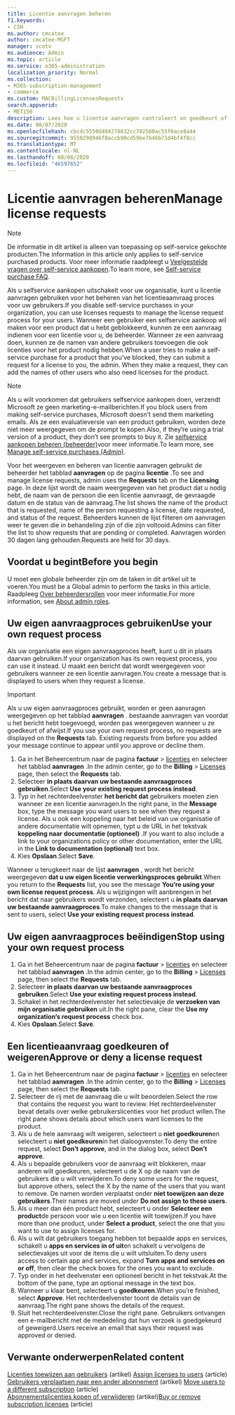 ```yaml
---
title: Licentie aanvragen beheren
f1.keywords:
- CSH
ms.author: cmcatee
author: cmcatee-MSFT
manager: scotv
ms.audience: Admin
ms.topic: article
ms.service: o365-administration
localization_priority: Normal
ms.collection:
- M365-subscription-management
- commerce
ms.custom: MACBillingLicensesRequests
search.appverid:
- MET150
description: Lees hoe u licentie aanvragen controleert en goedkeurt of afwijst van gebruikers voor uw Microsoft 365 for Business-abonnement.
ms.date: 08/07/2020
ms.openlocfilehash: cbcdc5550d404278832cc702560ac55f6ace8a44
ms.sourcegitcommit: 9550298946f8accb90cd59be7b46b71d4bf4f8cc
ms.translationtype: MT
ms.contentlocale: nl-NL
ms.lasthandoff: 08/08/2020
ms.locfileid: "46597652"
---
```

# <a name="manage-license-requests"></a><span data-ttu-id="2e45e-103">Licentie aanvragen beheren</span><span class="sxs-lookup"><span data-stu-id="2e45e-103">Manage license requests</span></span>

> [!NOTE]
> <span data-ttu-id="2e45e-104">De informatie in dit artikel is alleen van toepassing op self-service gekochte producten.</span><span class="sxs-lookup"><span data-stu-id="2e45e-104">The information in this article only applies to self-service purchased products.</span></span> <span data-ttu-id="2e45e-105">Voor meer informatie raadpleegt u [Veelgestelde vragen over self-service aankopen](../subscriptions/self-service-purchase-faq.md).</span><span class="sxs-lookup"><span data-stu-id="2e45e-105">To learn more, see [Self-service purchase FAQ](../subscriptions/self-service-purchase-faq.md).</span></span>

<span data-ttu-id="2e45e-106">Als u selfservice aankopen uitschakelt voor uw organisatie, kunt u licentie aanvragen gebruiken voor het beheren van het licentieaanvraag proces voor uw gebruikers.</span><span class="sxs-lookup"><span data-stu-id="2e45e-106">If you disable self-service purchases in your organization, you can use licenses requests to manage the license request process for your users.</span></span> <span data-ttu-id="2e45e-107">Wanneer een gebruiker een selfservice aankoop wil maken voor een product dat u hebt geblokkeerd, kunnen ze een aanvraag indienen voor een licentie voor u, de beheerder. Wanneer ze een aanvraag doen, kunnen ze de namen van andere gebruikers toevoegen die ook licenties voor het product nodig hebben.</span><span class="sxs-lookup"><span data-stu-id="2e45e-107">When a user tries to make a self-service purchase for a product that you’ve blocked, they can submit a request for a license to you, the admin. When they make a request, they can add the names of other users who also need licenses for the product.</span></span>

> [!NOTE]
> <span data-ttu-id="2e45e-108">Als u wilt voorkomen dat gebruikers selfservice aankopen doen, verzendt Microsoft ze geen marketing-e-mailberichten.</span><span class="sxs-lookup"><span data-stu-id="2e45e-108">If you block users from making self-service purchases, Microsoft doesn’t send them marketing emails.</span></span> <span data-ttu-id="2e45e-109">Als ze een evaluatieversie van een product gebruiken, worden deze niet meer weergegeven om de prompt te kopen.</span><span class="sxs-lookup"><span data-stu-id="2e45e-109">Also, if they’re using a trial version of a product, they don’t see prompts to buy it.</span></span> <span data-ttu-id="2e45e-110">Zie [selfservice aankopen beheren (beheerder)](../subscriptions/manage-self-service-purchases-admins.md)voor meer informatie.</span><span class="sxs-lookup"><span data-stu-id="2e45e-110">To learn more, see [Manage self-service purchases (Admin)](../subscriptions/manage-self-service-purchases-admins.md).</span></span>

<span data-ttu-id="2e45e-111">Voor het weergeven en beheren van licentie aanvragen gebruikt de beheerder het tabblad **aanvragen** op de pagina **licentie** .</span><span class="sxs-lookup"><span data-stu-id="2e45e-111">To see and manage license requests, admin uses the **Requests** tab on the **Licensing** page.</span></span> <span data-ttu-id="2e45e-112">In deze lijst wordt de naam weergegeven van het product dat u nodig hebt, de naam van de persoon die een licentie aanvraagt, de gevraagde datum en de status van de aanvraag.</span><span class="sxs-lookup"><span data-stu-id="2e45e-112">The list shows the name of the product that is requested, name of the person requesting a license, date requested, and status of the request.</span></span> <span data-ttu-id="2e45e-113">Beheerders kunnen de lijst filteren om aanvragen weer te geven die in behandeling zijn of die zijn voltooid.</span><span class="sxs-lookup"><span data-stu-id="2e45e-113">Admins can filter the list to show requests that are pending or completed.</span></span> <span data-ttu-id="2e45e-114">Aanvragen worden 30 dagen lang gehouden.</span><span class="sxs-lookup"><span data-stu-id="2e45e-114">Requests are held for 30 days.</span></span>

## <a name="before-you-begin"></a><span data-ttu-id="2e45e-115">Voordat u begint</span><span class="sxs-lookup"><span data-stu-id="2e45e-115">Before you begin</span></span>

<span data-ttu-id="2e45e-116">U moet een globale beheerder zijn om de taken in dit artikel uit te voeren.</span><span class="sxs-lookup"><span data-stu-id="2e45e-116">You must be a Global admin to perform the tasks in this article.</span></span> <span data-ttu-id="2e45e-117">Raadpleeg [Over beheerdersrollen](../../admin/add-users/about-admin-roles.md) voor meer informatie.</span><span class="sxs-lookup"><span data-stu-id="2e45e-117">For more information, see [About admin roles](../../admin/add-users/about-admin-roles.md).</span></span>

## <a name="use-your-own-request-process"></a><span data-ttu-id="2e45e-118">Uw eigen aanvraagproces gebruiken</span><span class="sxs-lookup"><span data-stu-id="2e45e-118">Use your own request process</span></span>

<span data-ttu-id="2e45e-119">Als uw organisatie een eigen aanvraagproces heeft, kunt u dit in plaats daarvan gebruiken.</span><span class="sxs-lookup"><span data-stu-id="2e45e-119">If your organization has its own request process, you can use it instead.</span></span> <span data-ttu-id="2e45e-120">U maakt een bericht dat wordt weergegeven voor gebruikers wanneer ze een licentie aanvragen.</span><span class="sxs-lookup"><span data-stu-id="2e45e-120">You create a message that is displayed to users when they request a license.</span></span>

> [!IMPORTANT]
> <span data-ttu-id="2e45e-121">Als u uw eigen aanvraagproces gebruikt, worden er geen aanvragen weergegeven op het tabblad **aanvragen** . bestaande aanvragen van voordat u het bericht hebt toegevoegd, worden pas weergegeven wanneer u ze goedkeurt of afwijst.</span><span class="sxs-lookup"><span data-stu-id="2e45e-121">If you use your own request process, no requests are displayed on the **Requests** tab. Existing requests from before you added your message continue to appear until you approve or decline them.</span></span>

1. <span data-ttu-id="2e45e-122">Ga in het Beheercentrum naar de pagina **factuur**  >  <a href="https://go.microsoft.com/fwlink/p/?linkid=842264" target="_blank">licenties</a> en selecteer het tabblad **aanvragen** .</span><span class="sxs-lookup"><span data-stu-id="2e45e-122">In the admin center, go to the **Billing** > <a href="https://go.microsoft.com/fwlink/p/?linkid=842264" target="_blank">Licenses</a> page, then select the **Requests** tab.</span></span>
2. <span data-ttu-id="2e45e-123">Selecteer **in plaats daarvan uw bestaande aanvraagproces gebruiken**.</span><span class="sxs-lookup"><span data-stu-id="2e45e-123">Select **Use your existing request process instead**.</span></span>
3. <span data-ttu-id="2e45e-124">Typ in het rechterdeelvenster **het bericht dat** gebruikers moeten zien wanneer ze een licentie aanvragen.</span><span class="sxs-lookup"><span data-stu-id="2e45e-124">In the right pane, in the **Message** box, type the message you want users to see when they request a license.</span></span> <span data-ttu-id="2e45e-125">Als u ook een koppeling naar het beleid van uw organisatie of andere documentatie wilt opnemen, typt u de URL in het tekstvak **koppeling naar documentatie (optioneel)** .</span><span class="sxs-lookup"><span data-stu-id="2e45e-125">If you want to also include a link to your organizations policy or other documentation, enter the URL in the **Link to documentation (optional)** text box.</span></span>
4. <span data-ttu-id="2e45e-126">Kies **Opslaan**.</span><span class="sxs-lookup"><span data-stu-id="2e45e-126">Select **Save**.</span></span>

<span data-ttu-id="2e45e-127">Wanneer u terugkeert naar de lijst **aanvragen** , wordt het bericht weergegeven **dat u uw eigen licentie verwerkingsproces gebruikt**.</span><span class="sxs-lookup"><span data-stu-id="2e45e-127">When you return to the **Requests** list, you see the message **You’re using your own license request process**.</span></span> <span data-ttu-id="2e45e-128">Als u wijzigingen wilt aanbrengen in het bericht dat naar gebruikers wordt verzonden, selecteert u **in plaats daarvan uw bestaande aanvraagproces**.</span><span class="sxs-lookup"><span data-stu-id="2e45e-128">To make changes to the message that is sent to users, select **Use your existing request process instead**.</span></span>

## <a name="stop-using-your-own-request-process"></a><span data-ttu-id="2e45e-129">Uw eigen aanvraagproces beëindigen</span><span class="sxs-lookup"><span data-stu-id="2e45e-129">Stop using your own request process</span></span>

1. <span data-ttu-id="2e45e-130">Ga in het Beheercentrum naar de pagina **factuur**  >  <a href="https://go.microsoft.com/fwlink/p/?linkid=842264" target="_blank">licenties</a> en selecteer het tabblad **aanvragen** .</span><span class="sxs-lookup"><span data-stu-id="2e45e-130">In the admin center, go to the **Billing** > <a href="https://go.microsoft.com/fwlink/p/?linkid=842264" target="_blank">Licenses</a> page, then select the **Requests** tab.</span></span>
2. <span data-ttu-id="2e45e-131">Selecteer **in plaats daarvan uw bestaande aanvraagproces gebruiken**.</span><span class="sxs-lookup"><span data-stu-id="2e45e-131">Select **Use your existing request process instead**.</span></span>
3. <span data-ttu-id="2e45e-132">Schakel in het rechterdeelvenster het selectievakje de **verzoeken van mijn organisatie gebruiken** uit.</span><span class="sxs-lookup"><span data-stu-id="2e45e-132">In the right pane, clear the **Use my organization’s request process** check box.</span></span>
4. <span data-ttu-id="2e45e-133">Kies **Opslaan**.</span><span class="sxs-lookup"><span data-stu-id="2e45e-133">Select **Save**.</span></span>

## <a name="approve-or-deny-a-license-request"></a><span data-ttu-id="2e45e-134">Een licentieaanvraag goedkeuren of weigeren</span><span class="sxs-lookup"><span data-stu-id="2e45e-134">Approve or deny a license request</span></span>

1. <span data-ttu-id="2e45e-135">Ga in het Beheercentrum naar de pagina **factuur**  >  <a href="https://go.microsoft.com/fwlink/p/?linkid=842264" target="_blank">licenties</a> en selecteer het tabblad **aanvragen** .</span><span class="sxs-lookup"><span data-stu-id="2e45e-135">In the admin center, go to the **Billing** > <a href="https://go.microsoft.com/fwlink/p/?linkid=842264" target="_blank">Licenses</a> page, then select the **Requests** tab.</span></span>
2. <span data-ttu-id="2e45e-136">Selecteer de rij met de aanvraag die u wilt beoordelen.</span><span class="sxs-lookup"><span data-stu-id="2e45e-136">Select the row that contains the request you want to review.</span></span> <span data-ttu-id="2e45e-137">Het rechterdeelvenster bevat details over welke gebruikerslicenties voor het product willen.</span><span class="sxs-lookup"><span data-stu-id="2e45e-137">The right pane shows details about which users want licenses to the product.</span></span>
3. <span data-ttu-id="2e45e-138">Als u de hele aanvraag wilt weigeren, selecteert u **niet goedkeuren**en selecteert u **niet goedkeuren**in het dialoogvenster.</span><span class="sxs-lookup"><span data-stu-id="2e45e-138">To deny the entire request, select **Don’t approve**, and in the dialog box, select **Don’t approve**.</span></span>
4. <span data-ttu-id="2e45e-139">Als u bepaalde gebruikers voor de aanvraag wilt blokkeren, maar anderen wilt goedkeuren, selecteert u de X op de naam van de gebruikers die u wilt verwijderen.</span><span class="sxs-lookup"><span data-stu-id="2e45e-139">To deny some users for the request, but approve others, select the X by the name of the users that you want to remove.</span></span> <span data-ttu-id="2e45e-140">De namen worden verplaatst onder **niet toewijzen aan deze gebruikers**.</span><span class="sxs-lookup"><span data-stu-id="2e45e-140">Their names are moved under **Do not assign to these users**.</span></span>
5. <span data-ttu-id="2e45e-141">Als u meer dan één product hebt, selecteert u onder **Selecteer een product**de persoon voor wie u een licentie wilt toewijzen.</span><span class="sxs-lookup"><span data-stu-id="2e45e-141">If you have more than one product, under **Select a product**, select the one that you want to use to assign licenses for.</span></span>
6. <span data-ttu-id="2e45e-142">Als u wilt dat gebruikers toegang hebben tot bepaalde apps en services, schakelt u **apps en services in of uit**en schakelt u vervolgens de selectievakjes uit voor de items die u wilt uitsluiten.</span><span class="sxs-lookup"><span data-stu-id="2e45e-142">To deny users access to certain app and services, expand **Turn apps and services on or off**, then clear the check boxes for the ones you want to exclude.</span></span>
7. <span data-ttu-id="2e45e-143">Typ onder in het deelvenster een optioneel bericht in het tekstvak.</span><span class="sxs-lookup"><span data-stu-id="2e45e-143">At the bottom of the pane, type an optional message in the text box.</span></span>
8. <span data-ttu-id="2e45e-144">Wanneer u klaar bent, selecteert u **goedkeuren**.</span><span class="sxs-lookup"><span data-stu-id="2e45e-144">When you’re finished, select **Approve**.</span></span> <span data-ttu-id="2e45e-145">Het rechterdeelvenster toont de details van de aanvraag.</span><span class="sxs-lookup"><span data-stu-id="2e45e-145">The right pane shows the details of the request.</span></span>
9. <span data-ttu-id="2e45e-146">Sluit het rechterdeelvenster.</span><span class="sxs-lookup"><span data-stu-id="2e45e-146">Close the right pane.</span></span>
    <span data-ttu-id="2e45e-147">Gebruikers ontvangen een e-mailbericht met de mededeling dat hun verzoek is goedgekeurd of geweigerd.</span><span class="sxs-lookup"><span data-stu-id="2e45e-147">Users receive an email that says their request was approved or denied.</span></span>

## <a name="related-content"></a><span data-ttu-id="2e45e-148">Verwante onderwerpen</span><span class="sxs-lookup"><span data-stu-id="2e45e-148">Related content</span></span>

<span data-ttu-id="2e45e-149">[Licenties toewijzen aan gebruikers](../../admin/manage/assign-licenses-to-users.md) (artikel) </span><span class="sxs-lookup"><span data-stu-id="2e45e-149">[Assign licenses to users](../../admin/manage/assign-licenses-to-users.md) (article)</span></span>\
<span data-ttu-id="2e45e-150">[Gebruikers verplaatsen naar een ander abonnement](../subscriptions/move-users-different-subscription.md) (artikel) </span><span class="sxs-lookup"><span data-stu-id="2e45e-150">[Move users to a different subscription](../subscriptions/move-users-different-subscription.md) (article)</span></span>\
<span data-ttu-id="2e45e-151">[Abonnementslicenties kopen of verwijderen](buy-licenses.md) (artikel)</span><span class="sxs-lookup"><span data-stu-id="2e45e-151">[Buy or remove subscription licenses](buy-licenses.md) (article)</span></span>